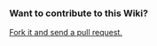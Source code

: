 ### Want to contribute to this Wiki?

[Fork it and send a pull request.](https://github.com/Microsoft/vscode-wiki)